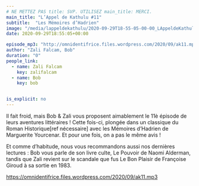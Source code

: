 ```yaml
---
# NE METTEZ PAS title: SVP. UTILISEZ main_title: MERCI.
main_title: "L’Appel de Kathulu #11"
subtitle:  "Les Mémoires d’Hadrien"
image: "/media/lappeldekathulu/2020-09-29T18-55-05-00-00_LAppeldeKathulu11.jpg"
date: 2020-09-29T18:55:05+00:00

episode_mp3: "http://omnidentifrice.files.wordpress.com/2020/09/ak11.mp3"
author: "Zali Falcam, Bob"
duration: "0"
people_link: 
  - name: Zali Falcam
    key: zalifalcam
  - name: Bob
    key: bob


is_explicit: no
---
```


<PodcastHeader/>

<!-- ECRIRE LA DESCRIPTION DE L'EPISODE SOUS CETTE LIGNE -->

<p>Il fait froid, mais Bob &amp; Zali vous proposent aimablement le 11è épisode de leurs aventures littéraires ! Cette fois-ci, plongée dans un classique du Roman Historique[ref nécessaire] avec les&nbsp;Mémoires d’Hadrien de Marguerite Yourcenar. Et pour une fois, on a pas le même avis !</p>



<p>Et comme d’habitude, nous vous recommandons aussi nos dernières lectures : Bob vous parle de son livre culte, Le Pouvoir de Naomi Alderman, tandis que Zali revient sur le scandale que fus&nbsp;Le Bon Plaisir de Françoise Giroud à sa sortie en 1983.</p>



 
<a href="https://omnidentifrice.files.wordpress.com/2020/09/ak11.mp3" rel="nofollow">https://omnidentifrice.files.wordpress.com/2020/09/ak11.mp3</a>
 



